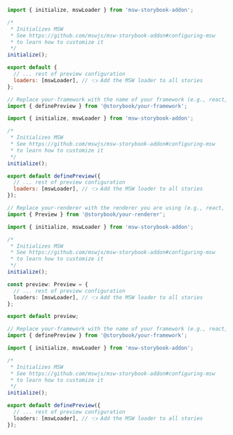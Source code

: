 <!-- TODO: Vet this example for addon usage in CSF Factories -->

```js filename=".storybook/preview.js" renderer="common" language="js" tabTitle="CSF 3"
import { initialize, mswLoader } from 'msw-storybook-addon';

/*
 * Initializes MSW
 * See https://github.com/mswjs/msw-storybook-addon#configuring-msw
 * to learn how to customize it
 */
initialize();

export default {
  // ... rest of preview configuration
  loaders: [mswLoader], // 👈 Add the MSW loader to all stories
};
```

```js filename=".storybook/preview.js" renderer="react" language="js" tabTitle="CSF Factory 🧪"
// Replace your-framework with the name of your framework (e.g., react, nextjs, experimental-nextjs)
import { definePreview } from '@storybook/your-framework';

import { initialize, mswLoader } from 'msw-storybook-addon';

/*
 * Initializes MSW
 * See https://github.com/mswjs/msw-storybook-addon#configuring-msw
 * to learn how to customize it
 */
initialize();

export default definePreview({
  // ... rest of preview configuration
  loaders: [mswLoader], // 👈 Add the MSW loader to all stories
});
```

```ts filename=".storybook/preview.ts" renderer="common" language="ts" tabTitle="CSF 3"
// Replace your-renderer with the renderer you are using (e.g., react, vue, etc.)
import { Preview } from '@storybook/your-renderer';

import { initialize, mswLoader } from 'msw-storybook-addon';

/*
 * Initializes MSW
 * See https://github.com/mswjs/msw-storybook-addon#configuring-msw
 * to learn how to customize it
 */
initialize();

const preview: Preview = {
  // ... rest of preview configuration
  loaders: [mswLoader], // 👈 Add the MSW loader to all stories
};

export default preview;
```

```ts filename=".storybook/preview.ts" renderer="react" language="ts" tabTitle="CSF Factory 🧪"
// Replace your-framework with the name of your framework (e.g., react, nextjs, experimental-nextjs)
import { definePreview } from '@storybook/your-framework';

import { initialize, mswLoader } from 'msw-storybook-addon';

/*
 * Initializes MSW
 * See https://github.com/mswjs/msw-storybook-addon#configuring-msw
 * to learn how to customize it
 */
initialize();

export default definePreview({
  // ... rest of preview configuration
  loaders: [mswLoader], // 👈 Add the MSW loader to all stories
});
```

